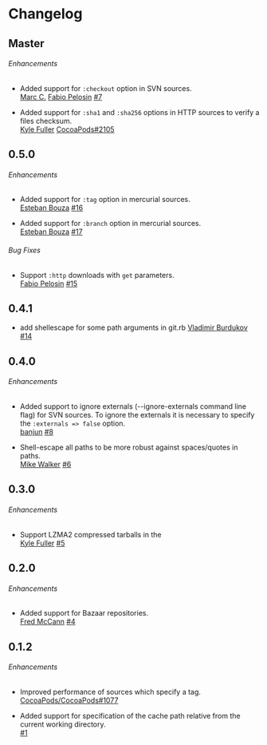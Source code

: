 # Changelog

## Master

###### Enhancements

* Added support for `:checkout` option in SVN sources.  
  [Marc C.](https://github.com/yalp)
  [Fabio Pelosin](https://github.com/irrationalfab)
  [#7](https://github.com/CocoaPods/cocoapods-downloader/pull/7)

* Added support for `:sha1` and `:sha256` options in HTTP sources to verify a
  files checksum.  
  [Kyle Fuller](kylef)
  [CocoaPods#2105](https://github.com/CocoaPods/CocoaPods/issues/2105)

## 0.5.0

###### Enhancements

* Added support for `:tag` option in mercurial sources.  
  [Esteban Bouza](https://github.com/estebanbouza)
  [#16](https://github.com/CocoaPods/cocoapods-downloader/issues/16)

* Added support for `:branch` option in mercurial sources.  
  [Esteban Bouza](https://github.com/estebanbouza)
  [#17](https://github.com/CocoaPods/cocoapods-downloader/issues/17)

###### Bug Fixes

* Support `:http` downloads with `get` parameters.  
  [Fabio Pelosin](https://github.com/irrationalfab)
  [#15](https://github.com/CocoaPods/cocoapods-downloader/issues/15)

## 0.4.1

* add shellescape for some path arguments in git.rb
  [Vladimir Burdukov](https://github.com/chipp)
  [#14](https://github.com/CocoaPods/cocoapods-downloader/pull/14)

## 0.4.0

###### Enhancements

* Added support to ignore externals (--ignore-externals command line flag) for
  SVN sources. To ignore the externals it is necessary to specify the
  `:externals => false` option.  
  [banjun](https://github.com/banjun)
  [#8](https://github.com/CocoaPods/cocoapods-downloader/pull/8)

* Shell-escape all paths to be more robust against spaces/quotes in paths.  
  [Mike Walker](https://github.com/lazerwalker)
  [#6](https://github.com/CocoaPods/cocoapods-downloader/pull/6)

## 0.3.0

###### Enhancements

* Support LZMA2 compressed tarballs in the  
  [Kyle Fuller](https://github.com/kylef)
  [#5](https://github.com/CocoaPods/cocoapods-downloader/pull/5)


## 0.2.0

###### Enhancements

* Added support for Bazaar repositories.  
  [Fred McCann](https://github.com/fmccann)
  [#4](https://github.com/CocoaPods/cocoapods-downloader/pull/4)


## 0.1.2

###### Enhancements

* Improved performance of sources which specify a tag.  
  [CocoaPods/CocoaPods#1077](https://github.com/CocoaPods/CocoaPods/issues/1077)

* Added support for specification of the cache path relative from the current
  working directory.  
  [#1](https://github.com/CocoaPods/cocoapods-downloader/issues/1)

